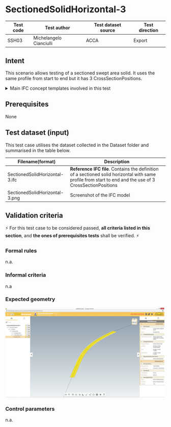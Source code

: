 # SectionedSolidHorizontal-3

| Test code | Test author             | Test dataset source | Test direction |
|-----------|-------------------------|---------------------|----------------|
| SSH03     | Michelangelo Cianciulli | ACCA                | Export         |



## Intent
This scenario allows testing of a sectioned swept area solid. It uses the same profile from start to end but it has 3 CrossSectionPositions.

<details><summary>Main IFC concept templates involved in this test</summary> 

- Project Global Positioning
- Alignment Layout
- Spatial Decomposition
- Spatial Containment
- Alignment Geometry
- Alignment Geometry Gradient
- Product Geometric Representation
- Body SectionedSolidHorizontal
</details>



## Prerequisites
None



## Test dataset (input)
This test case utilises the dataset collected in the Dataset folder and summarised in the table below.

| Filename(format)                   | Description                                                                                                                                                                                                               |
|------------------------------------|---------------------------------------------------------------------------------------------------------------------------------------------------------------------------------------------------------------------------|
| SectionedSolidHorizontal-3.ifc | **Reference IFC file**. Contains the definition of a sectioned solid horizontal with same profile from start to end and the use of 3 CrossSectionPositions |
| SectionedSolidHorizontal-3.png     | Screenshot of the IFC model                                                                                                                                                                                               |




## Validation criteria
:zap: For this test case to be considered passed, **all criteria listed in this section**, and **the ones of prerequisites tests** shall be verified. :zap:

### Formal rules
n.a.


### Informal criteria
n.a


### Expected geometry

<img src="./Dataset/SectionedSolidHorizontal-3.png" width="500"/>


### Control parameters
n.a.